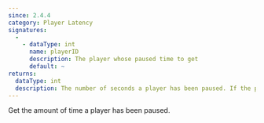 ```yaml
---
since: 2.4.4
category: Player Latency
signatures:
  -
    - dataType: int
      name: playerID
      description: The player whose paused time to get
      default: ~
returns:
  dataType: int
  description: The number of seconds a player has been paused. If the player ID does not exist, it will return -1; otherwise it will return 0 if the player is not paused or is an observer.
---
```


Get the amount of time a player has been paused.
